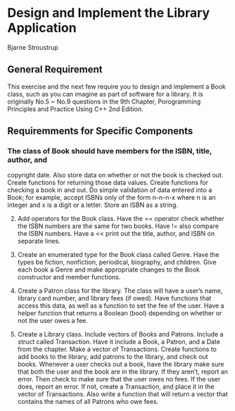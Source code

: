 # Design and Implement the Library Application 
Bjarne Stroustrup

## General Requirement

This exercise and the next few require you to design and implement a
Book class, such as you can imagine as part of software for a library.
It is originally No.5 ~ No.9 questions in the 9th Chapter, Porogramming 
Principles and Practice Using C++ 2nd Edition. 

## Requiremments for Specific Components

### The class of Book should have members for the ISBN, title, author, and 
copyright date. Also store data on whether or not the book is checked out. 
Create functions for returning those data values. Create functions for 
checking a book in and out. Do simple validation of data entered into a 
Book; for example, accept ISBNs only of the form n-n-n-x where n is an 
integer and x is a digit or a letter. Store an ISBN as a string.

2. Add operators for the Book class. Have the == operator check whether
the ISBN numbers are the same for two books. Have != also compare
the ISBN numbers. Have a << print out the title, author, and ISBN on
separate lines.

3. Create an enumerated type for the Book class called Genre. Have the
types be fiction, nonfiction, periodical, biography, and children. Give
each book a Genre and make appropriate changes to the Book constructor
and member functions.

4. Create a Patron class for the library. The class will have a user’s name,
library card number, and library fees (if owed). Have functions that access
this data, as well as a function to set the fee of the user. Have a helper
function that returns a Boolean (bool) depending on whether or not the
user owes a fee.

5. Create a Library class. Include vectors of Books and Patrons. Include a
struct called Transaction. Have it include a Book, a Patron, and a Date
from the chapter. Make a vector of Transactions. Create functions to add
books to the library, add patrons to the library, and check out books.
Whenever a user checks out a book, have the library make sure that both
the user and the book are in the library. If they aren’t, report an error.
Then check to make sure that the user owes no fees. If the user does,
report an error. If not, create a Transaction, and place it in the vector of
Transactions. Also write a function that will return a vector that contains
the names of all Patrons who owe fees.
